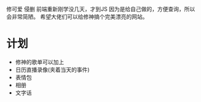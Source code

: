修可爱 侵删
前端重新刚学没几天，才到JS
因为是给自己做的，方便查询，所以会非常简陋。
希望大佬们可以给修神搞个完美漂亮的网站。

# 计划
* 修神的歌单可以加上
* 日历直播录像(夹着当天的事件)
* 表情包
* 相册
* 文字话

